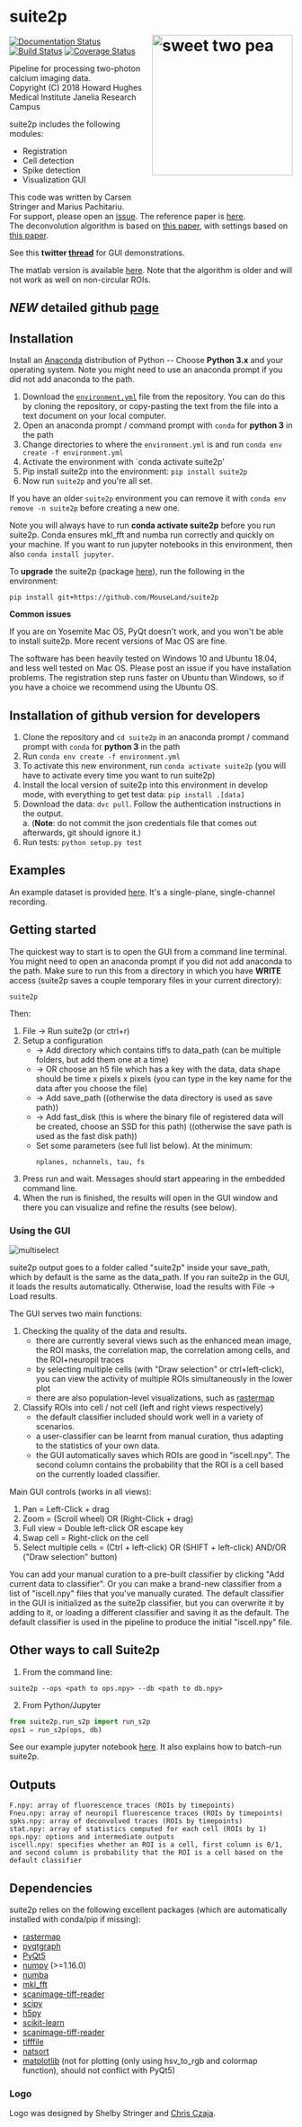 # suite2p <img src="suite2p/logo/logo_unshaded.png" width="250" title="sweet two pea" alt="sweet two pea" align="right" vspace = "50">

[![Documentation Status](https://readthedocs.org/projects/suite2p/badge/?version=dev)](https://suite2p.readthedocs.io/en/dev/?badge=dev)
[![Build Status](https://travis-ci.org/Mouseland/suite2p.svg?branch=dev)](https://travis-ci.org/Mouseland/suite2p)
[![Coverage Status](https://coveralls.io/repos/github/MouseLand/suite2p/badge.svg?branch=dev)](https://coveralls.io/github/MouseLand/suite2p?branch=dev)

Pipeline for processing two-photon calcium imaging data.  
Copyright (C) 2018  Howard Hughes Medical Institute Janelia Research Campus  

suite2p includes the following modules:

* Registration
* Cell detection
* Spike detection
* Visualization GUI

This code was written by Carsen Stringer and Marius Pachitariu.  
For support, please open an [issue](https://github.com/MouseLand/suite2p/issues).
The reference paper is [here](https://www.biorxiv.org/content/early/2017/07/20/061507).  
The deconvolution algorithm is based on [this paper](https://journals.plos.org/ploscompbiol/article?id=10.1371/journal.pcbi.1005423), with settings based on [this paper](http://www.jneurosci.org/content/early/2018/08/06/JNEUROSCI.3339-17.2018).

See this **twitter [thread](https://twitter.com/marius10p/status/1032804776633880583)** for GUI demonstrations.

The matlab version is available [here](https://github.com/cortex-lab/Suite2P). Note that the algorithm is older and will not work as well on non-circular ROIs.

## *NEW* detailed github [page](http://mouseland.github.io/suite2p)

## Installation

Install an [Anaconda](https://www.anaconda.com/download/) distribution of Python -- Choose **Python 3.x** and your operating system. Note you might need to use an anaconda prompt if you did not add anaconda to the path.

1. Download the [`environment.yml`](https://github.com/MouseLand/suite2p/blob/master/environment.yml) file from the repository. You can do this by cloning the repository, or copy-pasting the text from the file into a text document on your local computer.
2. Open an anaconda prompt / command prompt with `conda` for **python 3** in the path
3. Change directories to where the `environment.yml` is and run `conda env create -f environment.yml`
4. Activate the environment with `conda activate suite2p'
5. Pip install suite2p into the environment: `pip install suite2p`
6. Now run `suite2p` and you're all set.

If you have an older `suite2p` environment you can remove it with `conda env remove -n suite2p` before creating a new one.

Note you will always have to run **conda activate suite2p** before you run suite2p. Conda ensures mkl_fft and numba run correctly and quickly on your machine. If you want to run jupyter notebooks in this environment, then also `conda install jupyter`.

To **upgrade** the suite2p (package [here](https://pypi.org/project/suite2p/)), run the following in the environment:
~~~~
pip install git+https://github.com/MouseLand/suite2p
~~~~


**Common issues**

If you are on Yosemite Mac OS, PyQt doesn't work, and you won't be able to install suite2p. More recent versions of Mac OS are fine.

The software has been heavily tested on Windows 10 and Ubuntu 18.04, and less well tested on Mac OS. Please post an issue if you have installation problems. The registration step runs faster on Ubuntu than Windows, so if you have a choice we recommend using the Ubuntu OS.

## Installation of github version for developers

1. Clone the repository and `cd suite2p` in an anaconda prompt / command prompt with `conda` for **python 3** in the path
2. Run `conda env create -f environment.yml`
3. To activate this new environment, run `conda activate suite2p` (you will have to activate every time you want to run suite2p)
4. Install the local version of suite2p into this environment in develop mode, with everything to get test data: `pip install .[data]`
5. Download the data: ``dvc pull``. Follow the authentication instructions in the output.  
   a. (**Note**: do not commit the json credentials file that comes out afterwards, git should ignore it.)
6. Run tests: `python setup.py test`


## Examples

An example dataset is provided [here](https://drive.google.com/open?id=1PCJy265NHRWYXUz7CRhbJHtd6B-zJs8f). It's a single-plane, single-channel recording.

## Getting started

The quickest way to start is to open the GUI from a command line terminal. You might need to open an anaconda prompt if you did not add anaconda to the path. Make sure to run this from a directory in which you have **WRITE** access (suite2p saves a couple temporary files in your current directory):
~~~~
suite2p
~~~~
Then:
1. File -> Run suite2p (or ctrl+r)
2. Setup a configuration
    - -> Add directory which contains tiffs to data_path (can be multiple folders, but add them one at a time)
    - -> OR choose an h5 file which has a key with the data, data shape should be time x pixels x pixels (you can type in the key name for the data after you choose the file)
    - -> Add save_path ((otherwise the data directory is used as save path))
    - -> Add fast_disk (this is where the binary file of registered data will be created, choose an SSD for this path) ((otherwise the save path is used as the fast disk path))
    - Set some parameters (see full list below). At the minimum:
		~~~~
		nplanes, nchannels, tau, fs
		~~~~
3. Press run and wait. Messages should start appearing in the embedded command line.
4. When the run is finished, the results will open in the GUI window and there you can visualize and refine the results (see below).

### Using the GUI

![multiselect](gui_images/multiselect.gif)

suite2p output goes to a folder called "suite2p" inside your save_path, which by default is the same as the data_path. If you ran suite2p in the GUI, it loads the results automatically. Otherwise, load the results with File -> Load results.

The GUI serves two main functions:

1. Checking the quality of the data and results.
	* there are currently several views such as the enhanced mean image, the ROI masks, the correlation map, the correlation among cells, and the ROI+neuropil traces
	* by selecting multiple cells (with "Draw selection" or ctrl+left-click), you can view the activity of multiple ROIs simultaneously in the lower plot
	* there are also population-level visualizations, such as [rastermap](https://github.com/MouseLand/rastermap)
2. Classify ROIs into cell / not cell (left and right views respectively)
	* the default classifier included should work well in a variety of scenarios.
	* a user-classifier can be learnt from manual curation, thus adapting to the statistics of your own data.
	* the GUI automatically saves which ROIs are good in "iscell.npy". The second column contains the probability that the ROI is a cell based on the currently loaded classifier.

Main GUI controls (works in all views):

1. Pan  = Left-Click  + drag  
2. Zoom = (Scroll wheel) OR (Right-Click + drag)
3. Full view = Double left-click OR escape key
4. Swap cell = Right-click on the cell
5. Select multiple cells = (Ctrl + left-click) OR (SHIFT + left-click) AND/OR ("Draw selection" button)

You can add your manual curation to a pre-built classifier by clicking "Add current data to classifier". Or you can make a brand-new classifier from a list of "iscell.npy" files that you've manually curated. The default classifier in the GUI is initialized as the suite2p classifier, but you can overwrite it by adding to it, or loading a different classifier and saving it as the default. The default classifier is used in the pipeline to produce the initial "iscell.npy" file.

## Other ways to call Suite2p

1. From the command line:
~~~~
suite2p --ops <path to ops.npy> --db <path to db.npy>
~~~~

2. From Python/Jupyter
~~~~python
from suite2p.run_s2p import run_s2p
ops1 = run_s2p(ops, db)
~~~~

See our example jupyter notebook [here](jupyter/run_pipeline_tiffs_or_batch.ipynb). It also explains how to batch-run suite2p.

## Outputs

~~~~
F.npy: array of fluorescence traces (ROIs by timepoints)  
Fneu.npy: array of neuropil fluorescence traces (ROIs by timepoints)  
spks.npy: array of deconvolved traces (ROIs by timepoints)  
stat.npy: array of statistics computed for each cell (ROIs by 1)  
ops.npy: options and intermediate outputs
iscell.npy: specifies whether an ROI is a cell, first column is 0/1, and second column is probability that the ROI is a cell based on the default classifier
~~~~

## Dependencies
suite2p relies on the following excellent packages (which are automatically installed with conda/pip if missing):
- [rastermap](https://github.com/MouseLand/rastermap)
- [pyqtgraph](http://pyqtgraph.org/)
- [PyQt5](http://pyqt.sourceforge.net/Docs/PyQt5/)
- [numpy](http://www.numpy.org/) (>=1.16.0)
- [numba](http://numba.pydata.org/numba-doc/latest/user/5minguide.html)
- [mkl_fft](https://anaconda.org/conda-forge/mkl_fft)
- [scanimage-tiff-reader](https://vidriotech.gitlab.io/scanimagetiffreader-python/)
- [scipy](https://www.scipy.org/)
- [h5py](https://www.h5py.org/)
- [scikit-learn](http://scikit-learn.org/stable/)
- [scanimage-tiff-reader](http://scanimage.gitlab.io/ScanImageTiffReaderDocs/)
- [tifffile](https://pypi.org/project/tifffile/)
- [natsort](https://natsort.readthedocs.io/en/master/)
- [matplotlib](https://matplotlib.org/) (not for plotting (only using hsv_to_rgb and colormap function), should not conflict with PyQt5)

### Logo
Logo was designed by Shelby Stringer and [Chris Czaja](http://chrisczaja.com/).
